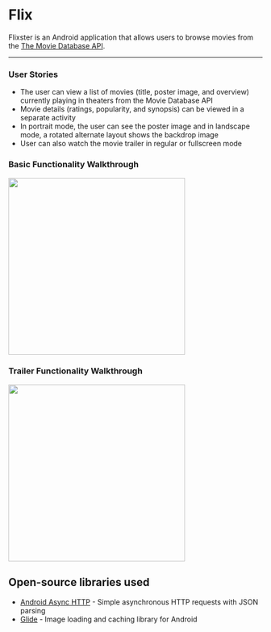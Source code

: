 # Flix
Flixster is an Android application that allows users to browse movies from the [The Movie Database API](http://docs.themoviedb.apiary.io/#).

---

### User Stories

- The user can view a list of movies (title, poster image, and overview) currently playing in theaters from the Movie Database API
- Movie details (ratings, popularity, and synopsis) can be viewed in a separate activity
- In portrait mode, the user can see the poster image and in landscape mode, a rotated alternate layout shows the backdrop image
- User can also watch the movie trailer in regular or fullscreen mode

### Basic Functionality Walkthrough
<img src="https://github.com/kat-kime/Flixster/blob/master/flixwalk.gif" width=350><br>

### Trailer Functionality Walkthrough
<img src="https://github.com/kat-kime/Flixster/blob/master/flixwalk2.gif" width=350><br>

## Open-source libraries used
- [Android Async HTTP](https://github.com/codepath/CPAsyncHttpClient) - Simple asynchronous HTTP requests with JSON parsing
- [Glide](https://github.com/bumptech/glide) - Image loading and caching library for Android

